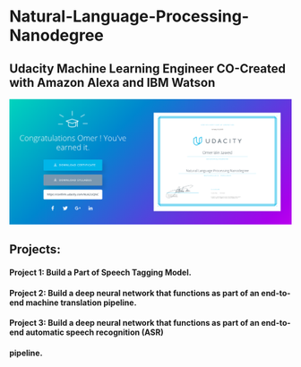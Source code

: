 # Natural-Language-Processing-Nanodegree

## Udacity Machine Learning Engineer CO-Created with Amazon Alexa and IBM Watson


![Nanodegree](https://github.com/OBINJAWED/Natural-Language-Processing-Nanodegree/blob/master/NLP%20Nanodegree.png)


## Projects:

#### Project 1: Build a Part of Speech Tagging Model. 

#### Project 2: Build a deep neural network that functions as part of an end-to-end machine translation pipeline.

#### Project 3: Build a deep neural network that functions as part of an end-to-end automatic speech recognition (ASR)
#### pipeline.
